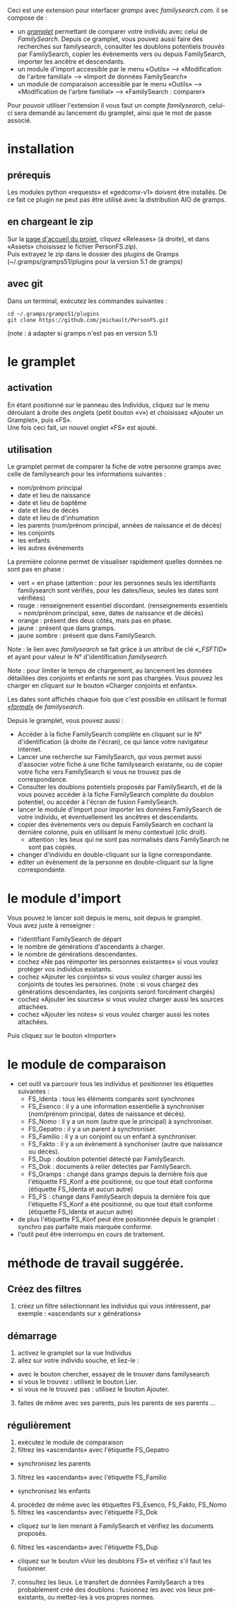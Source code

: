 

Ceci est une extension pour interfacer _gramps_ avec _familysearch.com_.
il se compose de :
* un [_gramplet_](https://www.gramps-project.org/wiki/index.php/Gramplets) permettant de comparer votre individu avec celui de _FamilySearch_. Depuis ce gramplet, vous pouvez aussi faire des recherches sur familysearch, consulter les doublons potentiels trouvés par FamilySearch, copier les évènements vers ou depuis FamilySearch, importer les ancêtre et descendants.
* un module d'import accessible par le menu «Outils» --> «Modification de l'arbre familial» --> «Import de données FamilySearch»
* un module de comparaison accessible par le menu «Outils» --> «Modification de l'arbre familial» --> «FamilySearch : comparer»

Pour pouvoir utiliser l'extension il vous faut un compte _familysearch_, celui-ci sera demandé au lancement du gramplet, ainsi que le mot de passe associé.

# installation
## prérequis
Les modules python «requests» et «gedcomx-v1» doivent être installés.
De ce fait ce plugin ne peut pas être utilisé avec la distribution AIO de gramps.

## en chargeant le zip
Sur la [page d'accueil du projet](https://github.com/jmichault/PersonFS), cliquez «Releases» (à droite), et dans «Assets» choisissez le fichier PersonFS.zip).  
Puis extrayez le zip dans le dossier des plugins de Gramps (~/.gramps/gramps51/plugins pour la version 5.1 de gramps)

## avec git
Dans un terminal, exécutez les commandes suivantes :

```
cd ~/.gramps/gramps51/plugins
git clone https://github.com/jmichault/PersonFS.git
```
(note : à adapter si gramps n'est pas en version 5.1)

# le gramplet
## activation
En étant positionné sur le panneau des Individus, cliquez sur le menu déroulant à droite des onglets (petit bouton «v») et choisissez «Ajouter un Gramplet», puis «FS».  
Une fois ceci fait, un nouvel onglet «FS» est ajouté.

## utilisation

Le gramplet permet de comparer la fiche de votre personne gramps avec celle de familysearch pour les informations suivantes :  
* nom/prénom principal
* date et lieu de naissance
* date et lieu de baptême
* date et lieu de décès
* date et lieu de d'inhumation
* les parents (nom/prénom principal, années de naissance et de décès)
* les conjoints
* les enfants
* les autres évènements

La première colonne permet de visualiser rapidement quelles données ne sont pas en phase :
* vert = en phase (attention : pour les personnes seuls les identifiants familysearch sont vérifiés, pour les dates/lieux, seules les dates sont vérifiées)
* rouge : renseignement essentiel discordant. (renseignements essentiels = nom/prénom principal, sexe, dates de naissance et de décès)
* orange : présent des deux côtés, mais pas en phase.
* jaune : présent que dans gramps.
* jaune sombre : présent que dans FamilySearch.

Note : le lien avec _familysearch_ se fait grâce à un attribut de clé _«\_FSFTID»_ et ayant pour valeur le N° d'identification _familysearch_.  

Note : pour limiter le temps de chargement, au lancement les données détaillées des conjoints et enfants ne sont pas chargées. Vous pouvez les charger en cliquant sur le bouton «Charger conjoints et enfants».

Les dates sont affichés chaque fois que c'est possible en utilisant le format [_«formal»_](https://github.com/FamilySearch/gedcomx/blob/master/specifications/date-format-specification.md) de _familysearch_.

Depuis le gramplet, vous pouvez aussi :
* Accéder à la fiche FamilySearch complète en cliquant sur le N° d'identification (à droite de l'écran), ce qui lance votre navigateur internet.
* Lancer une recherche sur FamilySearch, qui vous permet aussi d'associer votre fiche à une fiche familysearch existante, ou de copier votre fiche vers FamilySearch si vous ne trouvez pas de correspondance.
* Consulter les doublons potentiels proposés par FamilySearch, et de là vous pouvez accéder à la fiche FamilySearch complète du doublon potentiel, ou accéder à l'écran de fusion FamilySearch.
* lancer le module d'import pour importer les données FamilySearch de votre individu, et éventuellement les ancêtres et descendants.
* copier des évènements vers ou depuis FamilySearch en cochant la dernière colonne, puis en utilisant le menu contextuel (clic droit).
  * attention : les lieux qui ne sont pas normalisés dans FamilySearch ne sont pas copiés.
* changer d'individu en double-cliquant sur la ligne correspondante.
* éditer un évènement de la personne en double-cliquant sur la ligne correspondante.

# le module d'import
Vous pouvez le lancer soit depuis le menu, soit depuis le gramplet.  
Vous avez juste à renseigner :
* l'identifiant FamilySearch de départ
* le nombre de générations d'ascendants à charger.
* le nombre de générations descendantes.
* cochez «Ne pas réimporter les personnes existantes» si vous voulez protéger vos individus existants.
* cochez «Ajouter les conjoints» si vous voulez charger aussi les conjoints de toutes les personnes.
  (note : si vous chargez des générations descendantes, les conjoints seront forcément chargés)
* cochez «Ajouter les sources» si vous voulez charger aussi les sources attachées.
* cochez «Ajouter les notes» si vous voulez charger aussi les notes attachées.

Puis cliquez sur le bouton «Importer»

# le module de comparaison
* cet outil va parcourir tous les individus et positionner les étiquettes suivantes :
  * FS\_Identa : tous les éléments comparés sont synchrones
  * FS\_Esenco : il y a une information essentielle à synchroniser (nom/prénom principal, dates de naissance et décès).
  * FS\_Nomo : il y a un nom (autre que le principal) à synchroniser.
  * FS\_Gepatro : il y a un parent à synchroniser.
  * FS\_Familio : il y a un conjoint ou un enfant à synchroniser.
  * FS\_Fakto : il y a un évènement à synchoniser (autre que naissance ou décès).
  * FS\_Dup : doublon potentiel détecté par FamilySearch.
  * FS\_Dok : documents à relier détectés par FamilySearch.
  * FS\_Gramps : changé dans gramps depuis la dernière fois que l'étiquette FS\_Konf a été positionné, ou que tout était conforme (étiquette FS\_Identa et aucun autre)
  * FS\_FS : changé dans FamilySearch depuis la dernière fois que l'étiquette FS\_Konf a été positionné, ou que tout était conforme (étiquette FS\_Identa et aucun autre)
* de plus l'étiquette FS\_Konf peut être positionnée depuis le gramplet : synchro pas parfaite mais marquée conforme.
* l'outil peut être interrompu en cours de traitement.

# méthode de travail suggérée.

## Créez des filtres
1. créez un filtre sélectionnant les individus qui vous intéressent, par exemple : «ascendants sur x générations»

## démarrage
1. activez le gramplet sur la vue Individus
2. allez sur votre individu souche, et liez-le :
  * avec le bouton chercher, essayez de le trouver dans familysearch
  * si vous le trouvez : utilisez le bouton Lier.
  * si vous ne le trouvez pas : utilisez le bouton Ajouter.
3. faites de même avec ses parents, puis les parents de ses parents …

## régulièrement
1. exécutez le module de comparaison
2. filtrez les «ascendants» avec l'étiquette FS_Gepatro
  * synchronisez les parents
3. filtrez les «ascendants» avec l'étiquette FS_Familio
  * synchronisez les enfants
4. procédez de même avec les étiquettes FS_Esenco, FS_Fakto, FS_Nomo
5. filtrez les «ascendants» avec l'étiquette FS_Dok
  * cliquez sur le lien menant à FamilySearch et vérifiez les documents proposés.
6. filtrez les «ascendants» avec l'étiquette FS_Dup
  * cliquez sur le bouton «Voir les doublons FS» et vérifiez s'il faut les fusionner.
7. consultez les lieux. Le transfert de données FamilySearch a très probablement créé des doublons : fusionnez les avec vos lieux pré-existants, ou mettez-les à vos propres normes.
